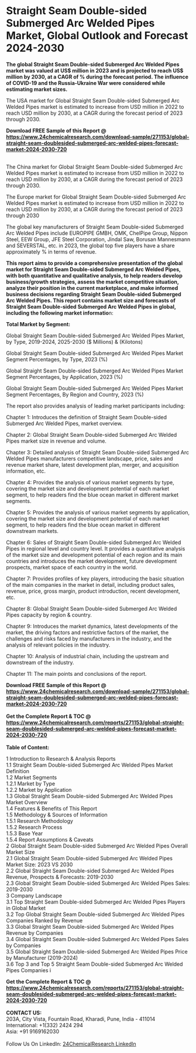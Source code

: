 <h1>Straight Seam Double-sided Submerged Arc Welded Pipes Market, Global Outlook and Forecast 2024-2030</h1><p><strong>The global Straight Seam Double-sided Submerged Arc Welded Pipes market was valued at US$ million in 2023 and is projected to reach US$ million by 2030, at a CAGR of % during the forecast period. The influence of COVID-19 and the Russia-Ukraine War were considered while estimating market sizes.</strong></p><p>
</p><p>The USA market for Global Straight Seam Double-sided Submerged Arc Welded Pipes market is estimated to increase from USD million in 2022 to reach USD million by 2030, at a CAGR during the forecast period of 2023 through 2030.</p><div><b>Download FREE Sample of this Report @ 
            <a href="https://www.24chemicalresearch.com/download-sample/271153/global-straight-seam-doublesided-submerged-arc-welded-pipes-forecast-market-2024-2030-720">
            https://www.24chemicalresearch.com/download-sample/271153/global-straight-seam-doublesided-submerged-arc-welded-pipes-forecast-market-2024-2030-720</a></b></div><br><p>
</p><p>The China market for Global Straight Seam Double-sided Submerged Arc Welded Pipes market is estimated to increase from USD million in 2022 to reach USD million by 2030, at a CAGR during the forecast period of 2023 through 2030.</p><p>
</p><p>The Europe market for Global Straight Seam Double-sided Submerged Arc Welded Pipes market is estimated to increase from USD million in 2022 to reach USD million by 2030, at a CAGR during the forecast period of 2023 through 2030</p><p>
</p><p>The global key manufacturers of Straight Seam Double-sided Submerged Arc Welded Pipes include EUROPIPE GMBH, OMK, ChelPipe Group, Nippon Steel, EEW Group, JFE Steel Corporation, Jindal Saw, Borusan Mannesmann and SEVERSTAL, etc. in 2023, the global top five players have a share approximately % in terms of revenue.</p><p>
<strong>This report aims to provide a comprehensive presentation of the global market for Straight Seam Double-sided Submerged Arc Welded Pipes, with both quantitative and qualitative analysis, to help readers develop business/growth strategies, assess the market competitive situation, analyze their position in the current marketplace, and make informed business decisions regarding Straight Seam Double-sided Submerged Arc Welded Pipes. This report contains market size and forecasts of Straight Seam Double-sided Submerged Arc Welded Pipes in global, including the following market informatio</strong>n:</p><p>
</p><p>
<strong>Total Market by Segment:</strong></p><p>
Global Straight Seam Double-sided Submerged Arc Welded Pipes Market, by Type, 2019-2024, 2025-2030 ($ Millions) &amp; (Kilotons)</p><p>
Global Straight Seam Double-sided Submerged Arc Welded Pipes Market Segment Percentages, by Type, 2023 (%)</p><p>
</p><p>
Global Straight Seam Double-sided Submerged Arc Welded Pipes Market Segment Percentages, by Application, 2023 (%)</p><p>
</p><p>
Global Straight Seam Double-sided Submerged Arc Welded Pipes Market Segment Percentages, By Region and Country, 2023 (%)</p><p>
</p><p>
The report also provides analysis of leading market participants including:</p><p>
</p><p>
</p><p>
	</p><p>
Chapter 1: Introduces the definition of Straight Seam Double-sided Submerged Arc Welded Pipes, market overview.</p><p>
Chapter 2: Global Straight Seam Double-sided Submerged Arc Welded Pipes market size in revenue and volume.</p><p>
Chapter 3: Detailed analysis of Straight Seam Double-sided Submerged Arc Welded Pipes manufacturers competitive landscape, price, sales and revenue market share, latest development plan, merger, and acquisition information, etc.</p><p>
Chapter 4: Provides the analysis of various market segments by type, covering the market size and development potential of each market segment, to help readers find the blue ocean market in different market segments.</p><p>
Chapter 5: Provides the analysis of various market segments by application, covering the market size and development potential of each market segment, to help readers find the blue ocean market in different downstream markets.</p><p>
Chapter 6: Sales of Straight Seam Double-sided Submerged Arc Welded Pipes in regional level and country level. It provides a quantitative analysis of the market size and development potential of each region and its main countries and introduces the market development, future development prospects, market space of each country in the world.</p><p>
Chapter 7: Provides profiles of key players, introducing the basic situation of the main companies in the market in detail, including product sales, revenue, price, gross margin, product introduction, recent development, etc.</p><p>
Chapter 8: Global Straight Seam Double-sided Submerged Arc Welded Pipes capacity by region &amp; country.</p><p>
Chapter 9: Introduces the market dynamics, latest developments of the market, the driving factors and restrictive factors of the market, the challenges and risks faced by manufacturers in the industry, and the analysis of relevant policies in the industry.</p><p>
Chapter 10: Analysis of industrial chain, including the upstream and downstream of the industry.</p><p>
Chapter 11: The main points and conclusions of the report.</p><div><b>Download FREE Sample of this Report @ 
            <a href="https://www.24chemicalresearch.com/download-sample/271153/global-straight-seam-doublesided-submerged-arc-welded-pipes-forecast-market-2024-2030-720">
            https://www.24chemicalresearch.com/download-sample/271153/global-straight-seam-doublesided-submerged-arc-welded-pipes-forecast-market-2024-2030-720</a></b></div><br><div><b>Get the Complete Report & TOC @ 
            <a href="https://www.24chemicalresearch.com/reports/271153/global-straight-seam-doublesided-submerged-arc-welded-pipes-forecast-market-2024-2030-720">
            https://www.24chemicalresearch.com/reports/271153/global-straight-seam-doublesided-submerged-arc-welded-pipes-forecast-market-2024-2030-720</a></b></div><br>
            <b>Table of Content:</b><p>1 Introduction to Research & Analysis Reports<br />
    1.1 Straight Seam Double-sided Submerged Arc Welded Pipes Market Definition<br />
    1.2 Market Segments<br />
        1.2.1 Market by Type<br />
        1.2.2 Market by Application<br />
    1.3 Global Straight Seam Double-sided Submerged Arc Welded Pipes Market Overview<br />
    1.4 Features & Benefits of This Report<br />
    1.5 Methodology & Sources of Information<br />
        1.5.1 Research Methodology<br />
        1.5.2 Research Process<br />
        1.5.3 Base Year<br />
        1.5.4 Report Assumptions & Caveats<br />
2 Global Straight Seam Double-sided Submerged Arc Welded Pipes Overall Market Size<br />
    2.1 Global Straight Seam Double-sided Submerged Arc Welded Pipes Market Size: 2023 VS 2030<br />
    2.2 Global Straight Seam Double-sided Submerged Arc Welded Pipes Revenue, Prospects & Forecasts: 2019-2030<br />
    2.3 Global Straight Seam Double-sided Submerged Arc Welded Pipes Sales: 2019-2030<br />
3 Company Landscape<br />
    3.1 Top Straight Seam Double-sided Submerged Arc Welded Pipes Players in Global Market<br />
    3.2 Top Global Straight Seam Double-sided Submerged Arc Welded Pipes Companies Ranked by Revenue<br />
    3.3 Global Straight Seam Double-sided Submerged Arc Welded Pipes Revenue by Companies<br />
    3.4 Global Straight Seam Double-sided Submerged Arc Welded Pipes Sales by Companies<br />
    3.5 Global Straight Seam Double-sided Submerged Arc Welded Pipes Price by Manufacturer (2019-2024)<br />
    3.6 Top 3 and Top 5 Straight Seam Double-sided Submerged Arc Welded Pipes Companies i</p><div><b>Get the Complete Report & TOC @ 
            <a href="https://www.24chemicalresearch.com/reports/271153/global-straight-seam-doublesided-submerged-arc-welded-pipes-forecast-market-2024-2030-720">
            https://www.24chemicalresearch.com/reports/271153/global-straight-seam-doublesided-submerged-arc-welded-pipes-forecast-market-2024-2030-720</a></b></div><br><b>CONTACT US:</b><br>
            203A, City Vista, Fountain Road, Kharadi, Pune, India - 411014<br>
            International: +1(332) 2424 294<br>
            Asia: +91 9169162030 <br><br>
            Follow Us On LinkedIn: <a href="https://www.linkedin.com/company/24chemicalresearch/">24ChemicalResearch LinkedIn</a>